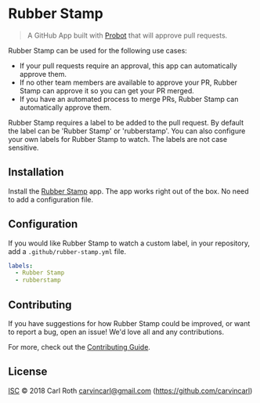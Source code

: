 # Rubber Stamp

> A GitHub App built with [Probot](https://github.com/probot/probot) that will approve pull requests.

Rubber Stamp can be used for the following use cases:

* If your pull requests require an approval, this app can automatically approve them.
* If no other team members are available to approve your PR, Rubber Stamp can approve it so you can get your PR merged.
* If you have an automated process to merge PRs, Rubber Stamp can automatically approve them.

Rubber Stamp requires a label to be added to the pull request. By default the label can be 'Rubber Stamp' or 'rubberstamp'.
You can also configure your own labels for Rubber Stamp to watch. The labels are not case sensitive.

## Installation

Install the [Rubber Stamp](https://github.com/apps/rubber-stamp) app.
The app works right out of the box. No need to add a configuration file.

## Configuration

If you would like Rubber Stamp to watch a custom label, in your repository, add a `.github/rubber-stamp.yml` file.

```yml
labels:
  - Rubber Stamp
  - rubberstamp
```

## Contributing

If you have suggestions for how Rubber Stamp could be improved, or want to report a bug, open an issue! We'd love all and any contributions.

For more, check out the [Contributing Guide](CONTRIBUTING.md).

## License

[ISC](LICENSE) © 2018 Carl Roth <carvincarl@gmail.com> (https://github.com/carvincarl)
